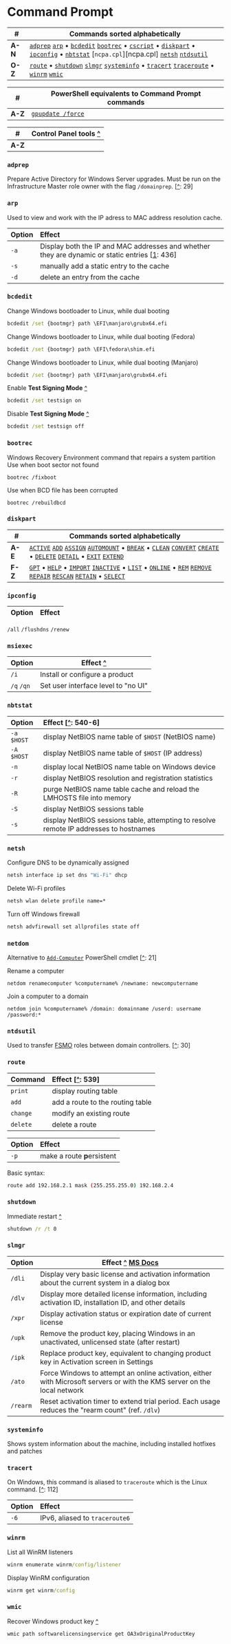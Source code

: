 # Command Prompt
\#      | Commands sorted alphabetically
---     | ---
**A-N** | [`adprep`][adprep] [`arp`](#arp) &bull; [`bcdedit`][bcdedit] [`bootrec`](#bootrec) &bull; [`cscript`][cscript] &bull; [`diskpart`][diskpart] &bull; [`ipconfig`](#ipconfig) &bull; [`nbtstat`](#nbtstat) [`ncpa.cpl`][ncpa.cpl] [`netsh`](#netsh) [`ntdsutil`][ntdsutil]
**O-Z** | [`route`](#route) &bull; [`shutdown`](#shutdown) [`slmgr`][slmgr] [`systeminfo`](#systeminfo) &bull; [`tracert`](#tracert) [`traceroute`](#tracert) &bull; [`winrm`](#winrm) [`wmic`][wmic]

\#      | PowerShell equivalents to Command Prompt commands
---     | ---
**A-Z** | [`gpupdate /force`][Invoke-GPUpdate]

\#      | Control Panel tools [^][https://support.microsoft.com/en-us/help/192806/how-to-run-control-panel-tools-by-typing-a-command]
---     | ---
**A-Z** | 

### `adprep`
Prepare Active Directory for Windows Server upgrades. Must be run on the Infrastructure Master role owner with the flag `/domainprep`. [[^][Desmond2009]: 29]
### `arp`
Used to view and work with the IP adress to MAC address resolution cache.

Option  | Effect
:---    | :---
`-a`    | Display both the IP and MAC addresses and whether they are dynamic or static entries [[1](#sources): 436]
`-s`    | manually add a static entry to the cache
`-d`    | delete an entry from the cache
### `bcdedit`
Change Windows bootloader to Linux, while dual booting
```cmd
bcdedit /set {bootmgr} path \EFI\manjaro\grubx64.efi
```
Change Windows bootloader to Linux, while dual booting (Fedora)
```cmd
bcdedit /set {bootmgr} path \EFI\fedora\shim.efi
```
Change Windows bootloader to Linux, while dual booting (Manjaro)
```cmd
bcdedit /set {bootmgr} path \EFI\manjaro\grubx64.efi
```
Enable **Test Signing Mode** [^](https://www.howtogeek.com/167723/how-to-disable-driver-signature-verification-on-64-bit-windows-8.1-so-that-you-can-install-unsigned-drivers/ "howtogeek.com - 'How to disable driver signature verification on 64-bit Windows 8.1 so that you can install unsigned drivers'")
```cmd
bcdedit /set testsign on
```
Disable **Test Signing Mode** [^](https://www.howtogeek.com/167723/how-to-disable-driver-signature-verification-on-64-bit-windows-8.1-so-that-you-can-install-unsigned-drivers/ "howtogeek.com - 'How to disable driver signature verification on 64-bit Windows 8.1 so that you can install unsigned drivers'")
```cmd
bcdedit /set testsign off
```
### `bootrec`
Windows Recovery Environment command that repairs a system partition
Use when boot sector not found
```
bootrec /fixboot
```
Use when BCD file has been corrupted
```
bootrec /rebuildbcd
```
### `diskpart`
\#      | Commands sorted alphabetically
---     | ---
**A-E** | [`ACTIVE`][diskpart active] [`ADD`][diskpart add] [`ASSIGN`][diskpart assign] [`AUTOMOUNT`][diskpart automount] &bull; [`BREAK`][diskpart break] &bull; [`CLEAN`][diskpart clean] [`CONVERT`][diskpart convert] [`CREATE`][diskpart create] &bull; [`DELETE`][diskpart delete] [`DETAIL`][diskpart detail] &bull; [`EXIT`][diskpart exit] [`EXTEND`][diskpart extend]
**F-Z** | [`GPT`][diskpart gpt] &bull; [`HELP`][diskpart help] &bull; [`IMPORT`][diskpart import] [`INACTIVE`][diskpart inactive] &bull; [`LIST`][diskpart list] &bull; [`ONLINE`][diskpart online] &bull; [`REM`][diskpart rem] [`REMOVE`][diskpart remove] [`REPAIR`][diskpart repair] [`RESCAN`][diskpart rescan] [`RETAIN`][diskpart retain] &bull; [`SELECT`][diskpart select]


### `ipconfig`
Option      | Effect
:---        | :---
`/all`
`/flushdns`
`/renew`
### `msiexec`
Option      | Effect [^][https://docs.microsoft.com/en-us/windows/win32/msi/command-line-options]
---         | ---
`/i`        | Install or configure a product
`/q` `/qn`  | Set user interface level to "no UI"
### `nbtstat`
Option      | Effect [[^][Lammle]: 540-6]
:---        | :---
`-a $HOST`  | display NetBIOS name table of <code>$HOST</code> (NetBIOS name)
`-A $HOST`  | display NetBIOS name table of <code>$HOST</code> (IP address)
`-n`        | display local NetBIOS name table on Windows device
`-r`        | display NetBIOS resolution and registration statistics
`-R`        | purge NetBIOS name table cache and reload the LMHOSTS file into memory
`-S`        | display NetBIOS sessions table
`-s`        | display NetBIOS sessions table, attempting to resolve remote IP addresses to hostnames
### `netsh`
Configure DNS to be dynamically assigned
```cmd
netsh interface ip set dns "Wi-Fi" dhcp
```
Delete Wi-Fi profiles
```cmd
netsh wlan delete profile name=*
```
Turn off Windows firewall
```cmd
netsh advfirewall set allprofiles state off
```
### `netdom`
Alternative to [`Add-Computer`](pwsh.md#add-computer) PowerShell cmdlet [[^][Zacker]: 21]

Rename a computer
```
netdom renamecomputer %computername% /newname: newcomputername
```
Join a computer to a domain
```
netdom join %computername% /domain: domainname /userd: username /password:*
```
### `ntdsutil`
Used to transfer [FSMO](# "\"Flexible Single Master Operator\", server that is master for a particular role or function") roles between domain controllers. [[^][Desmond2009]: 30]
### `route`
Command  | Effect [[^][Lammle]: 539]
:---     | :---
`print`  | display routing table
`add`    | add a route to the routing table
`change` | modify an existing route
`delete` | delete a route

Option  | Effect
:---    | :---
`-p`    | make a route **p**ersistent

Basic syntax:
```sh
route add 192.168.2.1 mask (255.255.255.0) 192.168.2.4
```
### `shutdown`
Immediate restart [^][Lab]
```cmd
shutdown /r /t 0
```
### `slmgr`
Option  | Effect [^][https://www.howtogeek.com/245445/how-to-use-slmgr-to-change-remove-or-extend-your-windows-license/] [MS Docs][https://docs.microsoft.com/en-us/previous-versions/windows/it-pro/windows-server-2012-r2-and-2012/dn502540(v%3Dws.11)]
---     | ---
`/dli`  | Display very basic license and activation information about the current system in a dialog box 
`/dlv`  | Display more detailed license information, including activation ID, installation ID, and other details 
`/xpr`  | Display activation status or expiration date of current license
`/upk`  | Remove the product key, placing Windows in an unactivated, unlicensed state (after restart)
`/ipk`  | Replace product key, equivalent to changing product key in Activation screen in Settings
`/ato`  | Force Windows to attempt an online activation, either with Microsoft servers or with the KMS server on the local network
`/rearm`| Reset activation timer to extend trial period. Each usage reduces the "rearm count" (ref. `/dlv`)
### `systeminfo`
Shows system information about the machine, including installed hotfixes and patches
### `tracert`
On Windows, this command is aliased to `traceroute` which is the Linux command. [[^][Lammle]: 112]

Option  | Effect
:---    | :---
`-6`    | IPv6, aliased to `traceroute6`
### `winrm`
List all WinRM listeners  
```cmd
winrm enumerate winrm/config/listener
```
Display WinRM configuration
```cmd
winrm get winrm/config
```
### `wmic`
Recover Windows product key [^][https://fossbytes.com/how-to-find-windows-product-key-lost-cmd-powershell-registry/]
```cmd
wmic path softwarelicensingservice get OA3xOriginalProductKey
```
## 

[https://www.howtogeek.com/245445/how-to-use-slmgr-to-change-remove-or-extend-your-windows-license/]: https://www.howtogeek.com/245445/how-to-use-slmgr-to-change-remove-or-extend-your-windows-license/ "How to Use Slmgr to Change, Remove, or Extend Your Windows License"
[https://fossbytes.com/how-to-find-windows-product-key-lost-cmd-powershell-registry/]: https://fossbytes.com/how-to-find-windows-product-key-lost-cmd-powershell-registry/ "How to find Windows 10 product key using CMD, PowerShell, and Windows Registry?"
[https://docs.microsoft.com/en-us/previous-versions/windows/it-pro/windows-server-2012-r2-and-2012/dn502540(v%3Dws.11)]: https://docs.microsoft.com/en-us/previous-versions/windows/it-pro/windows-server-2012-r2-and-2012/dn502540(v%3Dws.11) "Slmgr.vbs options for volume activation"
[https://docs.microsoft.com/en-us/windows/win32/msi/command-line-options]: https://docs.microsoft.com/en-us/windows/win32/msi/command-line-options "Command-line options"
[https://support.microsoft.com/en-us/help/192806/how-to-run-control-panel-tools-by-typing-a-command]: https://support.microsoft.com/en-us/help/192806/how-to-run-control-panel-tools-by-typing-a-command "Microsoft Support: \"How to run Control Panel tools by typing a command\""

[Lab]: https://pts.measureup.com/web/index.php#dashboard.php "Practice Lab: CompTIA Security+ (SY0-501)"
[Lammle]: ../certs/n10-007.md "Lammle, Todd. _CompTIA Network+ Study Guide: Exam N10-005_. 2012."
[Desmond2009]: ../sources/ad.md "Desmond, Brian et al. _Active Directory_. O'Reilly Media, 2009."
[Zacker]: ../certs/70-740.md "Zacker, Craig. _Installation, Storage and Compute with Windows Server 2016: Exam Ref 70-740_. 2017."

[adprep]:                                            #adprep                                            '`adprep`&#10;Prepare Active Directory for Windows Server upgrades'
[bcdedit]:                                           #bcdedit                                           '`bcdedit`&#10;Boot configuration data editor'
[cscript]:                                           #cscript                                           '`cscript`&#10;Starts a script so that it runs in a command-line environment'
[diskpart]:                                          #diskpart                                          '`diskpart`&#10;Text-mode command interpreter used to convert disk types, create partitions and volumes, and configure RAID&#10;Stanek, William R. _Microsoft Windows Command-Line_.: 141'
[diskpart active]:                                   #diskpart                                          '```&#10;DISKPART> ACTIVE&#10;```&#10;On MBR disks, marks the partition with current focus as the active system partition, meaning it is the partition containing the operating system startup files&#10;Stanek, William R. _Microsoft Windows Command-Line_.: 141'
[diskpart add]:                                      #diskpart                                          '```&#10;DISKPART> ADD DISK=n&#10;```&#10;Create a mirrored volume on the selected dynamic disk&#10;Stanek, William R. _Microsoft Windows Command-Line_.: 141'
[diskpart assign]:                                   #diskpart                                          '```&#10;DISKPART> ASSIGN LETTER=x&#10;DISKPART> ASSIGN MOUNT=path&#10;```&#10;Assign a drive letter or mount point to the selected partition, logical drive, or volume. Takes parameters "LETTER=x" or "MOUNT=path"&#10;Stanek, William R. _Microsoft Windows Command-Line_.: 141'
[diskpart automount]:                                #diskpart                                          '```&#10;DISKPART> AUTOMOUNT ENABLE&#10;DISKPART> AUTOMOUNT DISABLE&#10;DISKPART> AUTOMOUNT SCRUB&#10;```&#10;Control whether Windows automatically mounts new basic volumes that are added to the system and assigns them drive letters. Takes parameters "ENABLE", "DISABLE", or "SCRUB"&#10;Stanek, William R. _Microsoft Windows Command-Line_.: 141'
[diskpart break]:                                    #diskpart                                          '```&#10;DISKPART> BREAK DISK=n&#10;DISKPART> BREAK DISK=n NOKEEP&#10;```&#10;Break a mirror set. Takes parameter "DISK=n"&#10;Stanek, William R. _Microsoft Windows Command-Line_.: 141'
[diskpart clean]:                                    #diskpart                                          '```&#10;DISKPART> CLEAN&#10;DISKPART> CLEAN ALL&#10;```&#10;Remove all partition or volume formatting on the focused disk.&#10;Stanek, William R. _Microsoft Windows Command-Line_.: 141'
[diskpart convert]:                                  #diskpart                                          '```&#10;DISKPART> CONVERT BASIC&#10;DISKPART> CONVERT DYNAMIC&#10;DISKPART> CONVERT GPT&#10;DISKPART> CONVERT MBR&#10;```&#10;Convert focused disk to basic/dynamic&#10;Stanek, William R. _Microsoft Windows Command-Line_.: 141'
[diskpart create]:                                   #diskpart                                          '```&#10;DISKPART> CREATE PARTITION EFI&#10;DISKPART> CREATE PARTITION EXTENDED&#10;DISKPART> CREATE PARTITION LOGICAL&#10;DISKPART> CREATE PARTITION MSR&#10;DISKPART> CREATE PARTITION PRIMARY&#10;DISKPART> CREATE VOLUME SIMPLE&#10;DISKPART> CREATE VOLUME RAID&#10;DISKPART> CREATE VOLUME STRIPE&#10;```&#10;Create a partition or volume of a specific type&#10;Stanek, William R. _Microsoft Windows Command-Line_.: 141'
[diskpart delete]:                                   #diskpart                                          '```&#10;DISKPART> DELETE&#10;```&#10;Delete the focused disk, partition, or volume&#10;Stanek, William R. _Microsoft Windows Command-Line_.: 141'
[diskpart detail]:                                   #diskpart                                          '```&#10;DISKPART> DETAIL&#10;```&#10;Provide details about the focused disk, partition, or volume&#10;Stanek, William R. _Microsoft Windows Command-Line_.: 141'
[diskpart exit]:                                     #diskpart                                          '```&#10;DISKPART> EXIT&#10;```&#10;Exit the DiskPart interpreter&#10;Stanek, William R. _Microsoft Windows Command-Line_.: 141'
[diskpart extend]:                                   #diskpart                                          '```&#10;DISKPART> EXTEND SIZE=n DISK=n&#10;```&#10;Extend the simple volume on the selected disk or span the volume across multiple disks&#10;Stanek, William R. _Microsoft Windows Command-Line_.: 141'
[diskpart gpt]:                                      #diskpart                                          '```&#10;DISKPART> GPT ATTRIBUTES=n&#10;```&#10;Change GPT attributes on the focused partition (Windows Server 2003 only)&#10;Stanek, William R. _Microsoft Windows Command-Line_.: 141'
[diskpart help]:                                     #diskpart                                          '```&#10;DISKPART> HELP&#10;```&#10;Display a list of commands&#10;Stanek, William R. _Microsoft Windows Command-Line_.: 141'
[diskpart import]:                                   #diskpart                                          '```&#10;DISKPART> IMPORT&#10;```&#10;Import a foreign disk&#10;Stanek, William R. _Microsoft Windows Command-Line_.: 141'
[diskpart inactive]:                                 #diskpart                                          '```&#10;DISKPART> INACTIVE&#10;```&#10;On MBR disks, mark the focused partition as inactive.&#10;Stanek, William R. _Microsoft Windows Command-Line_.: 141'
[diskpart list]:                                     #diskpart                                          '```&#10;DISKPART> LIST DISK&#10;DISKPART> LIST PARTITION&#10;DISKPART> LIST VOLUME&#10;```&#10;Display a list of disks or volumes and information about them, or a list of partitions on the focused disk.&#10;Stanek, William R. _Microsoft Windows Command-Line_.: 141'
[diskpart online]:                                   #diskpart                                          '```&#10;DISKPART> ONLINE&#10;```&#10;Bring the selected disk or volume online. Resynchronize the mirrored or focused RAID-5 volume.&#10;Stanek, William R. _Microsoft Windows Command-Line_.: 141'
[diskpart rem]:                                      #diskpart                                          '```&#10;DISKPART> REM Lorem ipsum&#10;```&#10;Mark the start of a comment in a DiskPart script&#10;Stanek, William R. _Microsoft Windows Command-Line_.: 141'
[diskpart remove]:                                   #diskpart                                          '```&#10;DISKPART> REMOVE LETTER=x&#10;DISKPART> REMOVE MOUNT=path&#10;```&#10;Remove specified drive letter or mount point from the currently selected volume&#10;Stanek, William R. _Microsoft Windows Command-Line_.: 141'
[diskpart repair]:                                   #diskpart                                          '```&#10;DISKPART> REPAIR DISK=n&#10;```&#10;Repair the focused RAID-5 volume by replacing the failed volume with the designated dynamic disk (Windows Server 2003 only)&#10;Stanek, William R. _Microsoft Windows Command-Line_.: 141'
[diskpart rescan]:                                   #diskpart                                          '```&#10;DISKPART> RESCAN&#10;```&#10;Look for new disks that may have been added to the computer&#10;Stanek, William R. _Microsoft Windows Command-Line_.: 141'
[diskpart retain]:                                   #diskpart                                          '```&#10;DISKPART> RETAIN&#10;```&#10;Prepare the selected simple volume to be used as the boot or system volume&#10;Stanek, William R. _Microsoft Windows Command-Line_.: 141'
[diskpart select]:                                   #diskpart                                          '```&#10;DISKPART> SELECT&#10;```&#10;Focus specified disk, partition, or volume&#10;Stanek, William R. _Microsoft Windows Command-Line_.: 141'
[msiexec]:                                           #msiexec                                           '`msiexec`&#10;Provides the means to install, modify, and perform operations on Windows Installer from the command line'
[ntdsutil]:                                          #ntdsutil                                          '`ntdsutil`&#10;Used to transfer FSMO roles between domain controllers'
[slmgr]:                                             #slmgr                                             '`slmgr`&#10;Windows software licensing management tool'
[wmic]:                                              #wmic                                              '`wmic`&#10;WMI command-line (WMIC) utility provides a command-line interface for WMI.'

[Invoke-GPUpdate]:                                   pwsh.md#invoke-gpupdate                            '```&#10;Invoke-GPUpdate&#10;```&#10;Schedule a remote Group Policy refresh on the specified host'